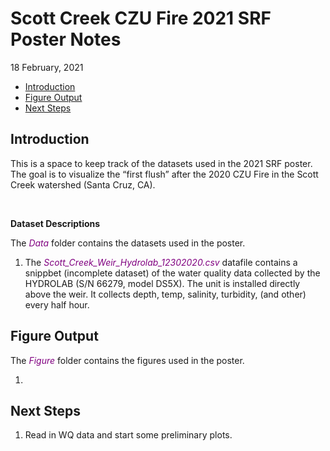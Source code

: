 Scott Creek CZU Fire 2021 SRF Poster Notes
================
18 February, 2021

  - [Introduction](#introduction)
  - [Figure Output](#figure-output)
  - [Next Steps](#next-steps)

<!-- README.md is generated from README.Rmd. Please edit that file -->

## Introduction

This is a space to keep track of the datasets used in the 2021 SRF
poster. The goal is to visualize the “first flush” after the 2020 CZU
Fire in the Scott Creek watershed (Santa Cruz, CA).

<br>

**Dataset Descriptions**

The <span style="color:purple">*Data*</span> folder contains the
datasets used in the poster.

1.  The
    <span style="color:purple">*Scott\_Creek\_Weir\_Hydrolab\_12302020.csv*</span>
    datafile contains a snippbet (incomplete dataset) of the water
    quality data collected by the HYDROLAB (S/N 66279, model DS5X). The
    unit is installed directly above the weir. It collects depth, temp,
    salinity, turbidity, (and other) every half hour.

## Figure Output

The <span style="color:purple">*Figure*</span> folder contains the
figures used in the poster.

1.  
## Next Steps

1.  Read in WQ data and start some preliminary plots.
